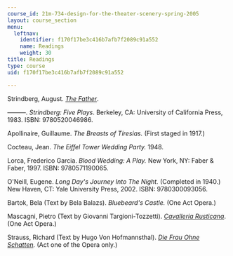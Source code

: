 ```yaml
---
course_id: 21m-734-design-for-the-theater-scenery-spring-2005
layout: course_section
menu:
  leftnav:
    identifier: f170f17be3c416b7afb7f2089c91a552
    name: Readings
    weight: 30
title: Readings
type: course
uid: f170f17be3c416b7afb7f2089c91a552

---
```


Strindberg, August. [_The Father_](http://www.theatrehistory.com/misc/august_strindberg_002.html).

———. _Strindberg: Five Plays_. Berkeley, CA: University of California Press, 1983. ISBN: 9780520046986.

Apollinaire, Guillaume. _The Breasts of Tiresias._ (First staged in 1917.)

Cocteau, Jean. _The Eiffel Tower Wedding Party._ 1948.

Lorca, Frederico Garcia. _Blood Wedding: A Play._ New York, NY: Faber & Faber, 1997. ISBN: 9780571190065.

O'Neill, Eugene. _Long Day's Journey Into The Night._ (Completed in 1940.) New Haven, CT: Yale University Press, 2002. ISBN: 9780300093056.

Bartok, Bela (Text by Bela Balazs). _Bluebeard's Castle._ (One Act Opera.)

Mascagni, Pietro (Text by Giovanni Targioni-Tozzetti). [_Cavalleria Rusticana_](http://www.thegodfathertrilogy.com/gf3/cav.html). (One Act Opera.)

Strauss, Richard (Text by Hugo Von Hofmannsthal). [_Die Frau Ohne Schatten_](https://www.staatsoper-berlin.de/en/veranstaltungen/die-frau-ohne-schatten.16/)_._ (Act one of the Opera only.)